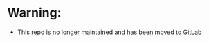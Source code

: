 # Warning:
- This repo is no longer maintained and has been moved to [GitLab](https://gitlab.com/Brianalm/website)
